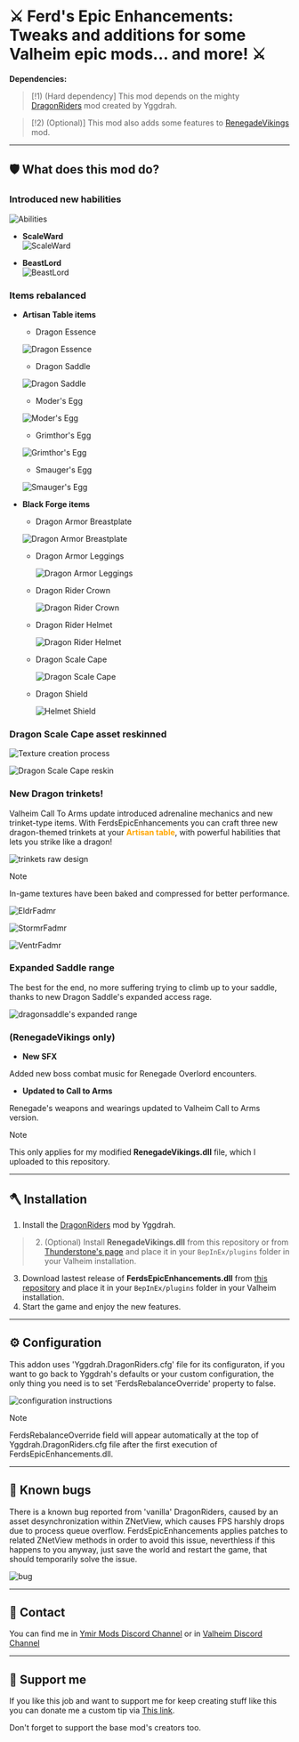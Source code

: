 # ⚔️ Ferd's Epic Enhancements: Tweaks and additions for some Valheim epic mods... and more! ⚔️

**Dependencies:** 

> [!1) (Hard dependency] This mod depends on the mighty [DragonRiders](https://thunderstore.io/c/valheim/p/Yggdrah/DragonRiders/versions/) mod created by Yggdrah.

> [!2) (Optional)] This mod also adds some features to [RenegadeVikings](https://thunderstore.io/c/valheim/p/blacks7ar/RenegadeVikings/) mod.

---

## 🛡️ What does this mod do?

### Introduced new habilities

![Abilities](https://raw.githubusercontent.com/Ferd656/Ferds-EpicEnchancements/refs/heads/master/Media/StatusEffects.png)

- **ScaleWard**  
![ScaleWard](https://raw.githubusercontent.com/Ferd656/Ferds-EpicEnchancements/refs/heads/master/Media/ScaleWard.png)

- **BeastLord**  
![BeastLord](https://raw.githubusercontent.com/Ferd656/Ferds-EpicEnchancements/refs/heads/master/Media/BeastLord.png)


### Items rebalanced

- **Artisan Table items**  
  - Dragon Essence
    
  ![Dragon Essence](https://raw.githubusercontent.com/Ferd656/Ferds-EpicEnchancements/refs/heads/master/Media/DragonEssence.png)

  - Dragon Saddle
    
  ![Dragon Saddle](https://raw.githubusercontent.com/Ferd656/Ferds-EpicEnchancements/refs/heads/master/Media/DragonSaddle.png)

  - Moder's Egg
    
  ![Moder's Egg](https://raw.githubusercontent.com/Ferd656/Ferds-EpicEnchancements/refs/heads/master/Media/IceDragonEgg.png)

  - Grimthor's Egg
    
  ![Grimthor's Egg](https://raw.githubusercontent.com/Ferd656/Ferds-EpicEnchancements/refs/heads/master/Media/LightningDragonEgg.png)

  - Smauger's Egg
    
  ![Smauger's Egg](https://raw.githubusercontent.com/Ferd656/Ferds-EpicEnchancements/refs/heads/master/Media/FireDragonEgg.png)

- **Black Forge items**  
  - Dragon Armor Breastplate
    
  ![Dragon Armor Breastplate](https://raw.githubusercontent.com/Ferd656/Ferds-EpicEnchancements/refs/heads/master/Media/DragonArmor.png)

  - Dragon Armor Leggings
    
    ![Dragon Armor Leggings](https://raw.githubusercontent.com/Ferd656/Ferds-EpicEnchancements/refs/heads/master/Media/DragonLeggings.png)

  - Dragon Rider Crown
    
    ![Dragon Rider Crown](https://raw.githubusercontent.com/Ferd656/Ferds-EpicEnchancements/refs/heads/master/Media/DragonRiderCrown.png)

  - Dragon Rider Helmet
    
    ![Dragon Rider Helmet](https://raw.githubusercontent.com/Ferd656/Ferds-EpicEnchancements/refs/heads/master/Media/DragonRiderHelmet.png)

  - Dragon Scale Cape
    
    ![Dragon Scale Cape](https://raw.githubusercontent.com/Ferd656/Ferds-EpicEnchancements/refs/heads/master/Media/DragonCape.png)

  - Dragon Shield
    
    ![Helmet Shield](https://raw.githubusercontent.com/Ferd656/Ferds-EpicEnchancements/refs/heads/master/Media/DragonShield.png)


### Dragon Scale Cape asset reskinned

![Texture creation process](https://raw.githubusercontent.com/Ferd656/Ferds-EpicEnchancements/refs/heads/master/Media/DragonCapeReskin2.png)

![Dragon Scale Cape reskin](https://raw.githubusercontent.com/Ferd656/Ferds-EpicEnchancements/refs/heads/master/Media/DragonCapeReskin1.png)


### New Dragon trinkets!

Valheim Call To Arms update introduced adrenaline mechanics and new trinket-type items. With FerdsEpicEnhancements you can craft three new dragon-themed trinkets at your <span style="color:orange">**Artisan table**</span>, with powerful habilities that lets you strike like a dragon! 

![trinkets raw design](https://raw.githubusercontent.com/Ferd656/Ferds-EpicEnchancements/refs/heads/master/Media/NewDragonTrinkets.png)

> [!NOTE]
> In-game textures have been baked and compressed for better performance.

![EldrFadmr](https://raw.githubusercontent.com/Ferd656/Ferds-EpicEnchancements/refs/heads/master/Media/EldrFadmr_demo.png)

![StormrFadmr](https://raw.githubusercontent.com/Ferd656/Ferds-EpicEnchancements/refs/heads/master/Media/StormrFadmr_demo.png)

![VentrFadmr](https://raw.githubusercontent.com/Ferd656/Ferds-EpicEnchancements/refs/heads/master/Media/VentrFadmr_demo.png)


### Expanded Saddle range

The best for the end, no more suffering trying to climb up to your saddle, thanks to new Dragon Saddle's expanded access rage.

![dragonsaddle's expanded range](https://raw.githubusercontent.com/Ferd656/Ferds-EpicEnchancements/refs/heads/master/Media/EnhancedSaddle.png)


### (RenegadeVikings only)

- **New SFX**  

Added new boss combat music for Renegade Overlord encounters.

- **Updated to Call to Arms**  

Renegade's weapons and wearings updated to Valheim Call to Arms version.
> [!NOTE]
> This only applies for my modified **RenegadeVikings.dll** file, which I uploaded to this repository.

---

## 🪓 Installation

1. Install the [DragonRiders](https://thunderstore.io/c/valheim/p/Yggdrah/DragonRiders/versions/) mod by Yggdrah.
> 2. (Optional) Install **RenegadeVikings.dll** from this repository or from [Thunderstone's page](https://thunderstore.io/c/valheim/p/blacks7ar/RenegadeVikings/) and place it in your `BepInEx/plugins` folder in your Valheim installation.
3. Download lastest release of **FerdsEpicEnhancements.dll** from [this repository](https://github.com/Ferd656/Ferds-EpicEnchancements/releases) and place it in your `BepInEx/plugins` folder in your Valheim installation.
4. Start the game and enjoy the new features.

---
## ⚙️ Configuration

This addon uses 'Yggdrah.DragonRiders.cfg' file for its configuraton, if you want to go back to Yggdrah's defaults or your custom configuration, the only thing you need is to set 'FerdsRebalanceOverride' property to false.

![configuration instructions](https://raw.githubusercontent.com/Ferd656/Ferds-EpicEnchancements/refs/heads/master/Media/ConfigurationInstructions.png)

> [!NOTE]
> FerdsRebalanceOverride field will appear automatically at the top of Yggdrah.DragonRiders.cfg file after the first execution of FerdsEpicEnhancements.dll.

---
## 🐛 Known bugs

There is a known bug reported from 'vanilla' DragonRiders, caused by an asset desynchronization within ZNetView, which causes FPS harshly drops due to process queue overflow. FerdsEpicEnhancements applies patches to related ZNetView methods in order to avoid this issue, neverthless if this happens to you anyway, just save the world and restart the game, that should temporarily solve the issue. 

![bug](https://raw.githubusercontent.com/Ferd656/Ferds-EpicEnchancements/refs/heads/master/Media/KnownBugs.png)

---
## 💬 Contact

You can find me in [Ymir Mods Discord Channel](https://discord.gg/dDAy6u6Bwy) or in [Valheim Discord Channel](https://discord.com/invite/valheim)

---
## 🤝 Support me

If you like this job and want to support me for keep creating stuff like this you can donate me a custom tip via [This link](https://www.paypal.com/paypalme/Feoli).


Don't forget to support the base mod's creators too.
